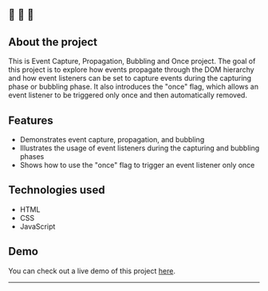 ## 🔔 🔔 🔔

## About the project

This is Event Capture, Propagation, Bubbling and Once project. The goal of this project is to explore how events propagate through the DOM hierarchy and how event listeners can be set to capture events during the capturing phase or bubbling phase. It also introduces the "once" flag, which allows an event listener to be triggered only once and then automatically removed.

## Features

- Demonstrates event capture, propagation, and bubbling
- Illustrates the usage of event listeners during the capturing and bubbling phases
- Shows how to use the "once" flag to trigger an event listener only once

## Technologies used

- HTML
- CSS
- JavaScript

## Demo

You can check out a live demo of this project [here](https://elenacoder.github.io/JavaScript30-Projects/project-25-event-capture-propagation-bubbling-and-once/).

---
